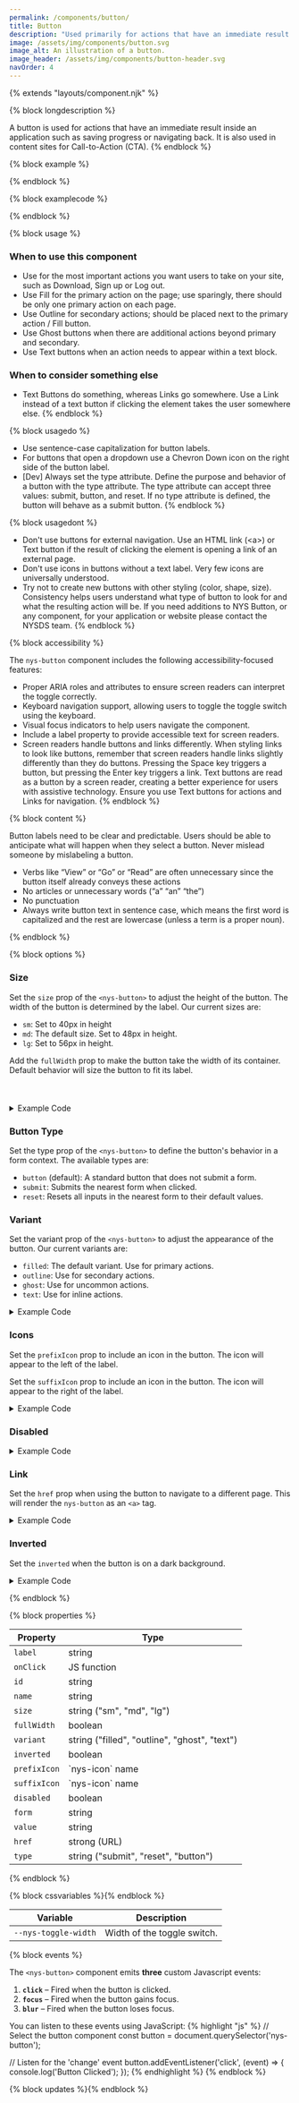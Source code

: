 ```yaml
---
permalink: /components/button/
title: Button
description: "Used primarily for actions that have an immediate result like 'Save', 'Close', or 'Add'."
image: /assets/img/components/button.svg
image_alt: An illustration of a button.
image_header: /assets/img/components/button-header.svg
navOrder: 4
---
```


{% extends "layouts/component.njk" %}

{% block longdescription %}

A button is used for actions that have an immediate result inside an application such as saving progress or navigating back. It is also used in content sites for Call-to-Action (CTA).
{% endblock %}

{% block example %}

<nys-button label="Button"></nys-button>
{% endblock %}

{% block examplecode %}

<nys-button label="Button"></nys-button>
{% endblock %}

{% block usage %}

### When to use this component
  - Use for the most important actions you want users to take on your site, such as Download, Sign up or Log out.
  - Use Fill for the primary action on the page; use sparingly, there should be only one primary action on each page.
  - Use Outline for secondary actions; should be placed next to the primary action / Fill button.
  - Use Ghost buttons when there are additional actions beyond primary and secondary.
  - Use Text buttons when an action needs to appear within a text block.

### When to consider something else
  - Text Buttons do something, whereas Links go somewhere. Use a Link instead of a text button if clicking the element takes the user somewhere else.
{% endblock %}

{% block usagedo %}

  - Use sentence-case capitalization for button labels.
  - For buttons that open a dropdown use a Chevron Down icon on the right side of the button label.
  - [Dev] Always set the type attribute. Define the purpose and behavior of a button with the type attribute. The type attribute can accept three values: submit, button, and reset. If no type attribute is defined, the button will behave as a submit button.
{% endblock %}

{% block usagedont %}

  - Don't use buttons for external navigation. Use an HTML link (&lt;a&gt;) or Text button if the result of clicking the element is opening a link of an external page.
  - Don't use icons in buttons without a text label. Very few icons are universally understood.
  - Try not to create new buttons with other styling (color, shape, size). Consistency helps users understand what type of button to look for and what the resulting action will be. If you need additions to NYS Button, or any component, for your application or website please contact the NYSDS team.
{% endblock %}

{% block accessibility %}

The <code class="language-js">nys-button</code> component includes the following accessibility-focused features:

  - Proper ARIA roles and attributes to ensure screen readers can interpret the toggle correctly.
  - Keyboard navigation support, allowing users to toggle the toggle switch using the keyboard.
  - Visual focus indicators to help users navigate the component.
  - Include a label property to provide accessible text for screen readers.
  - Screen readers handle buttons and links differently. When styling links to look like buttons, remember that screen readers handle links slightly differently than they do buttons. Pressing the Space key triggers a button, but pressing the Enter key triggers a link. Text buttons are read as a button by a screen reader, creating a better experience for users with assistive technology. Ensure you use Text buttons for actions and Links for navigation.
{% endblock %}

{% block content %}

Button labels need to be clear and predictable. Users should be able to anticipate what will happen when they select a button. Never mislead someone by mislabeling a button.

- Verbs like “View” or “Go” or “Read” are often unnecessary since the button itself already conveys these actions
- No articles or unnecessary words (“a” “an” “the”)
- No punctuation
- Always write button text in sentence case, which means the first word is capitalized and the rest are lowercase (unless a term is a proper noun).

{% endblock %}

{% block options %}

### Size
<p>Set the <code class="language-js">size</code> prop of the <code class="language-js">&lt;nys-button&gt;</code> to adjust the height of the button. The width of the button is determined by the label. Our current sizes are:</p>
<ul>
<li><code>sm</code>: Set to 40px in height</li>
<li><code>md</code>: The default size. Set to 48px in height.</li>
<li><code>lg</code>: Set to 56px in height.</li>
</ul>
Add the <code class="language-js">fullWidth</code> prop to make the button take the width of its container. Default behavior will size the button to fit its label.

<div class="nys-grid-row">
<div class="nys-grid-col">
<nys-button id="button1" name="button1" label="Small" size="sm"></nys-button>
</div>
<div class="nys-grid-col">
<nys-button id="button2" name="button2" label="Medium"></nys-button>
</div>
<div class="nys-grid-col">
<nys-button id="button3" name="button3" label="Large" size="lg"></nys-button>
</div>
</div>
<br>
<nys-button id="button4" name="button4" label="Small Full" size="sm" fullWidth></nys-button>
<br>
<nys-button id="button5" name="button5" label="Medium Full" fullWidth></nys-button>
<br>
<nys-button id="button6" name="button6" label="Large Full" size="lg" fullWidth></nys-button>

<details>
<summary>Example Code</summary>

```html
<nys-button size="sm" id="button1" name="button1" label="Small"></nys-button>
<nys-button id="button2" name="button2" label="Medium"></nys-button>
<nys-button size="lg" id="button3" name="button3" label="Large"></nys-button>
<nys-button fullWidth size="sm" id="button4" name="button4" label="Small Full"></nys-button>
<nys-button fullWidth id="button5" name="button5" label="Medium Full"></nys-button>
<nys-button fullWidth size="lg" id="button6" name="button6" label="Large Full"></nys-button>
```
</details>

### Button Type

Set the type prop of the <code class="language-js">&lt;nys-button&gt;</code> to define the button's behavior in a form context. The available types are:

 - `button` (default): A standard button that does not submit a form.
 - `submit`: Submits the nearest form when clicked.
 - `reset`: Resets all inputs in the nearest form to their default values.

### Variant

Set the variant prop of the <code class="language-js">&lt;nys-button&gt;</code> to adjust the appearance of the button. Our current variants are:

 - `filled`: The default variant. Use for primary actions.
 - `outline`: Use for secondary actions.
 - `ghost`: Use for uncommon actions.
 - `text`: Use for inline actions.

<div class="nys-grid-row">
<div class="nys-grid-col">
<nys-button  id="button1" name="button1" label="Filled"></nys-button>
</div><div class="nys-grid-col">
<nys-button  id="button2" name="button2" label="Outline" variant="outline"></nys-button>
</div><div class="nys-grid-col">
<nys-button  id="button3" name="button3" label="Ghost" variant="ghost"></nys-button>
</div><div class="nys-grid-col">
<nys-button  id="button4" name="button4" label="Text" variant="text"></nys-button>
</div></div>

<details>
<summary>Example Code</summary>

```html
<nys-button  id="button1" name="button1" label="Filled"></nys-button>
<nys-button  id="button2" name="button2" label="Outline" variant="outline"></nys-button>
<nys-button  id="button3" name="button3" label="Ghost" variant="ghost"></nys-button>
<nys-button  id="button4" name="button4" label="Text" variant="text"></nys-button>
```
</details>

### Icons
Set the <code class="language-js">prefixIcon</code> prop to include an icon in the button. The icon will appear to the left of the label.

Set the <code class="language-js">suffixIcon</code> prop to include an icon in the button. The icon will appear to the right of the label.

<nys-button id="button1" name="button1" label="Click Me" prefixIcon="chevron_left" suffixIcon="chevron_right"></nys-button>

<details>
<summary>Example Code</summary>

```html
<nys-button id="button1" name="button1" label="Click Me" prefixIcon="chevron_left" suffixIcon="chevron_right"></nys-button>
```
</details>

### Disabled
<div class="nys-grid-row">
<div class="nys-grid-col">
<nys-button disabled id="button1" name="button1" label="Filled"></nys-button>
</div><div class="nys-grid-col">
<nys-button disabled id="button2" name="button2" label="Outline" variant="outline"></nys-button>
</div><div class="nys-grid-col">
<nys-button disabled id="button3" name="button3" label="Ghost" variant="ghost"></nys-button>
</div><div class="nys-grid-col">
<nys-button disabled id="button4" name="button4" label="Text" variant="text"></nys-button>
</div></div>
<details>
<summary>Example Code</summary>

```html
<nys-button disabled id="button1" name="button1" label="Filled"></nys-button>
<nys-button disabled id="button2" name="button2" label="Outline" variant="outline"></nys-button>
<nys-button disabled id="button3" name="button3" label="Ghost" variant="ghost"></nys-button>
<nys-button disabled id="button4" name="button4" label="Text" variant="text"></nys-button>
```
</details>

### Link
Set the <code class="language-js">href</code> prop when using the button to navigate to a different page. This will render the `nys-button` as an `<a>` tag.


<nys-button href="https://www.ny.gov/" id="button1" name="button1" label="Visit NY.gov"  ></nys-button>

<details>
<summary>Example Code</summary>

```html
<nys-button href="https://www.ny.gov/" id="button1" name="button1" label="Visit NY.gov"  ></nys-button>
```
</details>

### Inverted
Set the <code class="language-js">inverted</code> when the button is on a dark background.
<div class="nys-grid-row" style="background-color:var(--nys-color-theme-stronger); padding: var(--nys-space-100);">
<div class="nys-grid-col"><nys-button inverted id="button1" name="button1" label="Filled"></nys-button>
</div><div class="nys-grid-col">
<nys-button inverted id="button2" name="button2" label="Outline" variant="outline"></nys-button>
</div><div class="nys-grid-col">
<nys-button inverted id="button3" name="button3" label="Ghost" variant="ghost"></nys-button>
</div><div class="nys-grid-col">
<nys-button inverted id="button4" name="button4" label="Text" variant="text"></nys-button>
</div></div>
<details>
<summary>Example Code</summary>

```html
<nys-button inverted id="button1" name="button1" label="Filled"></nys-button>
<nys-button inverted id="button2" name="button2" label="Outline" variant="outline"></nys-button>
<nys-button inverted id="button3" name="button3" label="Ghost" variant="ghost"></nys-button>
<nys-button inverted id="button4" name="button4" label="Text" variant="text"></nys-button>
```
</details>


{% endblock %}

{% block properties %}

<table>
  <thead>
    <tr>
      <th>Property</th>
      <th>Type</th>
    </tr>
  </thead>
  <tbody>
    <tr>
      <td><code>label</code></td>
      <td>string</td>
    </tr>
    <tr>
      <td><code>onClick</code></td>
      <td>JS function</td>
    </tr>
    <tr>
      <td><code>id</code></td>
      <td>string</td>
    </tr>
    <tr>
      <td><code>name</code></td>
      <td>string</td>
    </tr>
    <tr>
      <td><code>size</code></td>
      <td>string ("sm", "md", "lg")</td>
    </tr>
    <tr>
      <td><code>fullWidth</code></td>
      <td>boolean</td>
    </tr>
    <tr>
      <td><code>variant</code></td>
      <td>string ("filled", "outline", "ghost", "text")</td>
    </tr>
    <tr>
      <td><code>inverted</code></td>
      <td>boolean</td>
    </tr>
    <tr>
      <td><code>prefixIcon</code></td>
      <td>`nys-icon` name</td>
    </tr>
    <tr>
      <td><code>suffixIcon</code></td>
      <td>`nys-icon` name</td>
    </tr>
    <tr>
      <td><code>disabled</code></td>
      <td>boolean</td>
    </tr>
    <tr>
      <td><code>form</code></td>
      <td>string</td>
    </tr>
    <tr>
      <td><code>value</code></td>
      <td>string</td>
    </tr>
    <tr>
      <td><code>href</code></td>
      <td>strong (URL)</td>
    </tr>
    <tr>
      <td><code>type</code></td>
      <td>string ("submit", "reset", "button")</td>
    </tr>
  </tbody>
</table>

{% endblock %}

{% block cssvariables %}{% endblock %}

<table>
  <thead>
    <tr>
      <th>Variable</th>
      <th>Description</th>
    </tr>
  </thead>
  <tbody>
    <tr>
      <td><code>--nys-toggle-width</code></td>
      <td>Width of the toggle switch.</td>
    </tr>
  </tbody>
  </table>


{% block events %}

<p>The <code class="language-js">&lt;nys-button&gt;</code> component emits <strong>three</strong> custom Javascript events:</p>
<ol>
<li><strong><code>click</code></strong> – Fired when the button is clicked.</li>
<li><strong><code>focus</code></strong> – Fired when the button gains focus.</li>
<li><strong><code>blur</code></strong> – Fired when the button loses focus.</li>
</ol>

You can listen to these events using JavaScript:
{% highlight "js" %}
// Select the button component
  const button = document.querySelector('nys-button');

  // Listen for the 'change' event
  button.addEventListener('click', (event) => {
    console.log('Button Clicked');
  });
{% endhighlight %}
{% endblock %}

{% block updates %}{% endblock %}
